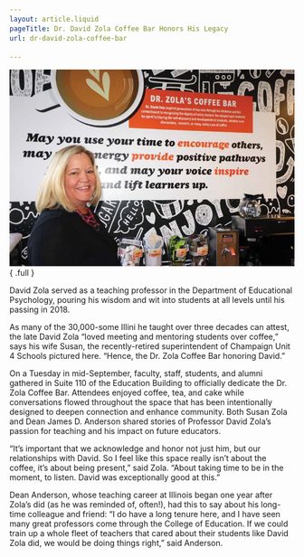 ```yaml
---
layout: article.liquid
pageTitle: Dr. David Zola Coffee Bar Honors His Legacy
url: dr-david-zola-coffee-bar

---
```

![Dr. Susan Zola at the dedication of the Dr. Zola Coffee Bar](/img/zola.png){ .full } 

David Zola served as a teaching professor in the Department of Educational Psychology, pouring his wisdom and wit into students at all levels until his passing in 2018.

As many of the 30,000-some Illini he taught over three decades can attest, the late David Zola “loved meeting and mentoring students over coffee,” says his wife Susan, the recently-retired superintendent of Champaign Unit 4 Schools pictured here. “Hence, the Dr. Zola Coffee Bar honoring David.”

On a Tuesday in mid-September, faculty, staff, students, and alumni gathered in Suite 110 of the Education Building to officially dedicate the Dr. Zola Coffee Bar. Attendees enjoyed coffee, tea, and cake while conversations flowed throughout the space that has been intentionally designed to deepen connection and enhance community. Both Susan Zola and Dean James D. Anderson shared stories of Professor David Zola’s passion for teaching and his impact on future educators.

“It’s important that we acknowledge and honor not just him, but our relationships with David. So I feel like this space really isn’t about the coffee, it’s about being present,” said Zola. “About taking time to be in the moment, to listen. David was exceptionally good at this.”

Dean Anderson, whose teaching career at Illinois began one year after Zola’s did (as he was reminded of, often!), had this to say about his long-time colleague and friend: “I do have a long tenure here, and I have seen many great professors come through the College of Education. If we could train up a whole fleet of teachers that cared about their students like David Zola did, we would be doing things right,” said Anderson.